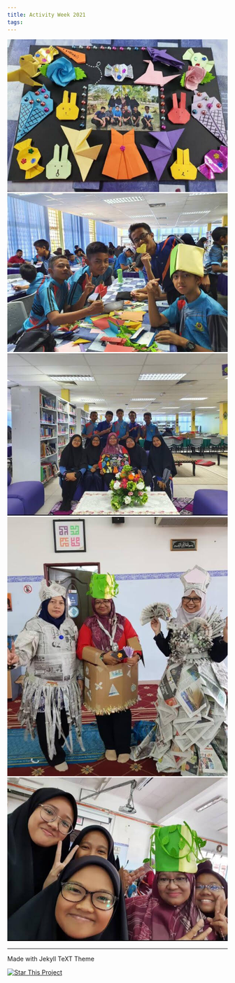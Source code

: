 ```yaml
---
title: Activity Week 2021
tags: 
---
```


![Image](../assets/images/logo/activity-week-2021/whatsapp-image.jpeg)
![Image](../assets/images/logo/activity-week-2021/whatsapp-image2.jpeg)
![Image](../assets/images/logo/activity-week-2021/whatsapp-image3.jpeg)
![Image](../assets/images/logo/activity-week-2021/whatsapp-image4.jpeg)
![Image](../assets/images/logo/activity-week-2021/whatsapp-image5.jpeg)

<!--more-->

---

Made with Jekyll TeXT Theme

[![Star This Project](https://img.shields.io/github/stars/kitian616/jekyll-TeXt-theme.svg?label=Stars&style=social)](https://github.com/kitian616/jekyll-TeXt-theme/)
